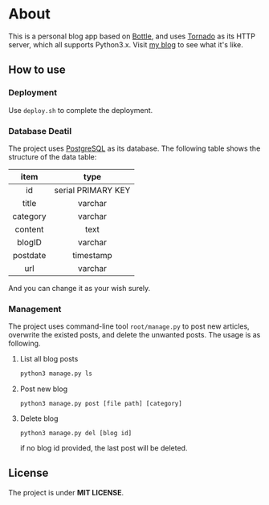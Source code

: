 # About

This is a personal blog app based on [Bottle](http://bottlepy.org/), and uses [Tornado](http://www.tornadoweb.org/en/stable/) as its HTTP server, which all supports Python3.x. Visit [my blog](http://www.rim99.com) to see what it's like.

## How to use

### Deployment

Use `deploy.sh` to complete the deployment. 

### Database Deatil

The project uses [PostgreSQL](www.postgresql.org) as its database. The following table shows the structure of the data table:
 
item     | type
:-:      | :-:
id       | serial PRIMARY KEY
title    | varchar
category | varchar
content  | text
blogID   | varchar
postdate | timestamp
url      | varchar

And you can change it as your wish surely.

### Management

The project uses command-line tool `root/manage.py` to post new articles, overwrite the existed posts, and delete the unwanted posts. The usage is as following.

1. List all blog posts 

    ```python
    python3 manage.py ls
    ```

2. Post new blog 

    ```python3
    python3 manage.py post [file path] [category]
    ```

3. Delete blog

    ```
    python3 manage.py del [blog id]
    ```
    if no blog id provided, the last post will be deleted.

## License

The project is under **MIT LICENSE**.

